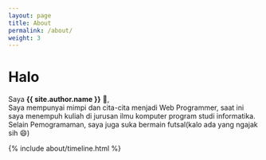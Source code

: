```yaml
---
layout: page
title: About
permalink: /about/
weight: 3
---
```


# **Halo**

Saya **{{ site.author.name }}** :wave:,<br>
Saya mempunyai mimpi dan cita-cita menjadi Web Programmer, saat ini saya menempuh kuliah di jurusan ilmu komputer program studi informatika.
Selain Pemogramaman, saya juga suka bermain futsal(kalo ada yang ngajak sih :smile:)


<!-- <div class="row">
{% include about/skills.html title="Programming Skills" source=site.data.programming-skills %}
{% include about/skills.html title="Other Skills" source=site.data.other-skills %}
</div> -->

<div class="row">
{% include about/timeline.html %}
</div>